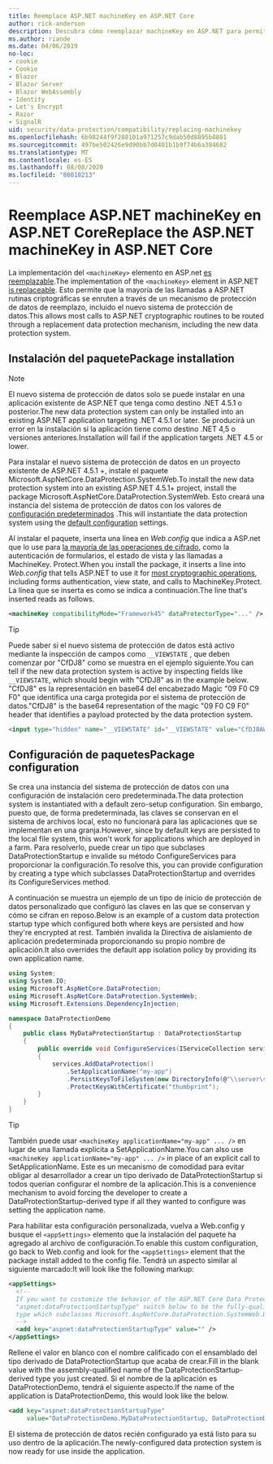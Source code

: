 ```yaml
---
title: Reemplace ASP.NET machineKey en ASP.NET Core
author: rick-anderson
description: Descubra cómo reemplazar machineKey en ASP.NET para permitir el uso de un sistema de protección de datos nuevo y más seguro.
ms.author: riande
ms.date: 04/06/2019
no-loc:
- cookie
- Cookie
- Blazor
- Blazor Server
- Blazor WebAssembly
- Identity
- Let's Encrypt
- Razor
- SignalR
uid: security/data-protection/compatibility/replacing-machinekey
ms.openlocfilehash: 6b98244f9f288101a971257c9dab50d8895b8881
ms.sourcegitcommit: 497be502426e9d90bb7d0401b1b9f74b6a384682
ms.translationtype: MT
ms.contentlocale: es-ES
ms.lasthandoff: 08/08/2020
ms.locfileid: "88018213"
---
```

# <a name="replace-the-aspnet-machinekey-in-aspnet-core"></a><span data-ttu-id="7430e-103">Reemplace ASP.NET machineKey en ASP.NET Core</span><span class="sxs-lookup"><span data-stu-id="7430e-103">Replace the ASP.NET machineKey in ASP.NET Core</span></span>

<a name="compatibility-replacing-machinekey"></a>

<span data-ttu-id="7430e-104">La implementación del `<machineKey>` elemento en ASP.net [es reemplazable](https://blogs.msdn.microsoft.com/webdev/2012/10/23/cryptographic-improvements-in-asp-net-4-5-pt-2/).</span><span class="sxs-lookup"><span data-stu-id="7430e-104">The implementation of the `<machineKey>` element in ASP.NET [is replaceable](https://blogs.msdn.microsoft.com/webdev/2012/10/23/cryptographic-improvements-in-asp-net-4-5-pt-2/).</span></span> <span data-ttu-id="7430e-105">Esto permite que la mayoría de las llamadas a ASP.NET rutinas criptográficas se enruten a través de un mecanismo de protección de datos de reemplazo, incluido el nuevo sistema de protección de datos.</span><span class="sxs-lookup"><span data-stu-id="7430e-105">This allows most calls to ASP.NET cryptographic routines to be routed through a replacement data protection mechanism, including the new data protection system.</span></span>

## <a name="package-installation"></a><span data-ttu-id="7430e-106">Instalación del paquete</span><span class="sxs-lookup"><span data-stu-id="7430e-106">Package installation</span></span>

> [!NOTE]
> <span data-ttu-id="7430e-107">El nuevo sistema de protección de datos solo se puede instalar en una aplicación existente de ASP.NET que tenga como destino .NET 4.5.1 o posterior.</span><span class="sxs-lookup"><span data-stu-id="7430e-107">The new data protection system can only be installed into an existing ASP.NET application targeting .NET 4.5.1 or later.</span></span> <span data-ttu-id="7430e-108">Se producirá un error en la instalación si la aplicación tiene como destino .NET 4,5 o versiones anteriores.</span><span class="sxs-lookup"><span data-stu-id="7430e-108">Installation will fail if the application targets .NET 4.5 or lower.</span></span>

<span data-ttu-id="7430e-109">Para instalar el nuevo sistema de protección de datos en un proyecto existente de ASP.NET 4.5.1 +, instale el paquete Microsoft.AspNetCore.DataProtection.SystemWeb.</span><span class="sxs-lookup"><span data-stu-id="7430e-109">To install the new data protection system into an existing ASP.NET 4.5.1+ project, install the package Microsoft.AspNetCore.DataProtection.SystemWeb.</span></span> <span data-ttu-id="7430e-110">Esto creará una instancia del sistema de protección de datos con los valores de [configuración predeterminados](xref:security/data-protection/configuration/default-settings) .</span><span class="sxs-lookup"><span data-stu-id="7430e-110">This will instantiate the data protection system using the [default configuration](xref:security/data-protection/configuration/default-settings) settings.</span></span>

<span data-ttu-id="7430e-111">Al instalar el paquete, inserta una línea en *Web.config* que indica a ASP.net que lo use para [la mayoría de las operaciones de cifrado](https://blogs.msdn.microsoft.com/webdev/2012/10/23/cryptographic-improvements-in-asp-net-4-5-pt-2/), como la autenticación de formularios, el estado de vista y las llamadas a MachineKey. Protect.</span><span class="sxs-lookup"><span data-stu-id="7430e-111">When you install the package, it inserts a line into *Web.config* that tells ASP.NET to use it for [most cryptographic operations](https://blogs.msdn.microsoft.com/webdev/2012/10/23/cryptographic-improvements-in-asp-net-4-5-pt-2/), including forms authentication, view state, and calls to MachineKey.Protect.</span></span> <span data-ttu-id="7430e-112">La línea que se inserta es como se indica a continuación.</span><span class="sxs-lookup"><span data-stu-id="7430e-112">The line that's inserted reads as follows.</span></span>

```xml
<machineKey compatibilityMode="Framework45" dataProtectorType="..." />
```

>[!TIP]
> <span data-ttu-id="7430e-113">Puede saber si el nuevo sistema de protección de datos está activo mediante la inspección de campos como `__VIEWSTATE` , que deben comenzar por "CfDJ8" como se muestra en el ejemplo siguiente.</span><span class="sxs-lookup"><span data-stu-id="7430e-113">You can tell if the new data protection system is active by inspecting fields like `__VIEWSTATE`, which should begin with "CfDJ8" as in the example below.</span></span> <span data-ttu-id="7430e-114">"CfDJ8" es la representación en base64 del encabezado Magic "09 F0 C9 F0" que identifica una carga protegida por el sistema de protección de datos.</span><span class="sxs-lookup"><span data-stu-id="7430e-114">"CfDJ8" is the base64 representation of the magic "09 F0 C9 F0" header that identifies a payload protected by the data protection system.</span></span>

```html
<input type="hidden" name="__VIEWSTATE" id="__VIEWSTATE" value="CfDJ8AWPr2EQPTBGs3L2GCZOpk...">
```

## <a name="package-configuration"></a><span data-ttu-id="7430e-115">Configuración de paquetes</span><span class="sxs-lookup"><span data-stu-id="7430e-115">Package configuration</span></span>

<span data-ttu-id="7430e-116">Se crea una instancia del sistema de protección de datos con una configuración de instalación cero predeterminada.</span><span class="sxs-lookup"><span data-stu-id="7430e-116">The data protection system is instantiated with a default zero-setup configuration.</span></span> <span data-ttu-id="7430e-117">Sin embargo, puesto que, de forma predeterminada, las claves se conservan en el sistema de archivos local, esto no funcionará para las aplicaciones que se implementan en una granja.</span><span class="sxs-lookup"><span data-stu-id="7430e-117">However, since by default keys are persisted to the local file system, this won't work for applications which are deployed in a farm.</span></span> <span data-ttu-id="7430e-118">Para resolverlo, puede crear un tipo que subclases DataProtectionStartup e invalide su método ConfigureServices para proporcionar la configuración.</span><span class="sxs-lookup"><span data-stu-id="7430e-118">To resolve this, you can provide configuration by creating a type which subclasses DataProtectionStartup and overrides its ConfigureServices method.</span></span>

<span data-ttu-id="7430e-119">A continuación se muestra un ejemplo de un tipo de inicio de protección de datos personalizado que configuró las claves en las que se conservan y cómo se cifran en reposo.</span><span class="sxs-lookup"><span data-stu-id="7430e-119">Below is an example of a custom data protection startup type which configured both where keys are persisted and how they're encrypted at rest.</span></span> <span data-ttu-id="7430e-120">También invalida la Directiva de aislamiento de aplicación predeterminada proporcionando su propio nombre de aplicación.</span><span class="sxs-lookup"><span data-stu-id="7430e-120">It also overrides the default app isolation policy by providing its own application name.</span></span>

```csharp
using System;
using System.IO;
using Microsoft.AspNetCore.DataProtection;
using Microsoft.AspNetCore.DataProtection.SystemWeb;
using Microsoft.Extensions.DependencyInjection;

namespace DataProtectionDemo
{
    public class MyDataProtectionStartup : DataProtectionStartup
    {
        public override void ConfigureServices(IServiceCollection services)
        {
            services.AddDataProtection()
                .SetApplicationName("my-app")
                .PersistKeysToFileSystem(new DirectoryInfo(@"\\server\share\myapp-keys\"))
                .ProtectKeysWithCertificate("thumbprint");
        }
    }
}
```

>[!TIP]
> <span data-ttu-id="7430e-121">También puede usar `<machineKey applicationName="my-app" ... />` en lugar de una llamada explícita a SetApplicationName.</span><span class="sxs-lookup"><span data-stu-id="7430e-121">You can also use `<machineKey applicationName="my-app" ... />` in place of an explicit call to SetApplicationName.</span></span> <span data-ttu-id="7430e-122">Este es un mecanismo de comodidad para evitar obligar al desarrollador a crear un tipo derivado de DataProtectionStartup si todos querían configurar el nombre de la aplicación.</span><span class="sxs-lookup"><span data-stu-id="7430e-122">This is a convenience mechanism to avoid forcing the developer to create a DataProtectionStartup-derived type if all they wanted to configure was setting the application name.</span></span>

<span data-ttu-id="7430e-123">Para habilitar esta configuración personalizada, vuelva a Web.config y busque el `<appSettings>` elemento que la instalación del paquete ha agregado al archivo de configuración.</span><span class="sxs-lookup"><span data-stu-id="7430e-123">To enable this custom configuration, go back to Web.config and look for the `<appSettings>` element that the package install added to the config file.</span></span> <span data-ttu-id="7430e-124">Tendrá un aspecto similar al siguiente marcado:</span><span class="sxs-lookup"><span data-stu-id="7430e-124">It will look like the following markup:</span></span>

```xml
<appSettings>
  <!--
  If you want to customize the behavior of the ASP.NET Core Data Protection stack, set the
  "aspnet:dataProtectionStartupType" switch below to be the fully-qualified name of a
  type which subclasses Microsoft.AspNetCore.DataProtection.SystemWeb.DataProtectionStartup.
  -->
  <add key="aspnet:dataProtectionStartupType" value="" />
</appSettings>
```

<span data-ttu-id="7430e-125">Rellene el valor en blanco con el nombre calificado con el ensamblado del tipo derivado de DataProtectionStartup que acaba de crear.</span><span class="sxs-lookup"><span data-stu-id="7430e-125">Fill in the blank value with the assembly-qualified name of the DataProtectionStartup-derived type you just created.</span></span> <span data-ttu-id="7430e-126">Si el nombre de la aplicación es DataProtectionDemo, tendrá el siguiente aspecto.</span><span class="sxs-lookup"><span data-stu-id="7430e-126">If the name of the application is DataProtectionDemo, this would look like the below.</span></span>

```xml
<add key="aspnet:dataProtectionStartupType"
     value="DataProtectionDemo.MyDataProtectionStartup, DataProtectionDemo" />
```

<span data-ttu-id="7430e-127">El sistema de protección de datos recién configurado ya está listo para su uso dentro de la aplicación.</span><span class="sxs-lookup"><span data-stu-id="7430e-127">The newly-configured data protection system is now ready for use inside the application.</span></span>
